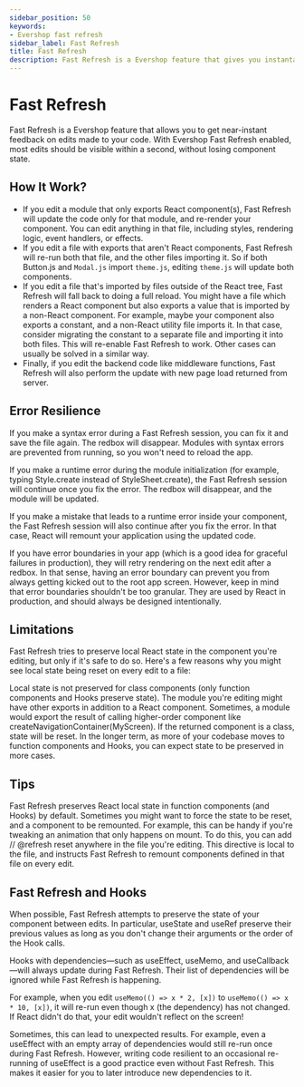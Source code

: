 ```yaml
---
sidebar_position: 50
keywords:
- Evershop fast refresh
sidebar_label: Fast Refresh
title: Fast Refresh
description: Fast Refresh is a Evershop feature that gives you instantaneous update on edits made to your code. It is enabled by default in the development mode.
---
```


# Fast Refresh

Fast Refresh is a Evershop feature that allows you to get near-instant feedback on edits made to your code. With Evershop Fast Refresh enabled, most edits should be visible within a second, without losing component state.

## How It Work?

- If you edit a module that only exports React component(s), Fast Refresh will update the code only for that module, and re-render your component. You can edit anything in that file, including styles, rendering logic, event handlers, or effects.
- If you edit a file with exports that aren't React components, Fast Refresh will re-run both that file, and the other files importing it. So if both Button.js and `Modal.js` import `theme.js`, editing `theme.js` will update both components.
- If you edit a file that's imported by files outside of the React tree, Fast Refresh will fall back to doing a full reload. You might have a file which renders a React component but also exports a value that is imported by a non-React component. For example, maybe your component also exports a constant, and a non-React utility file imports it. In that case, consider migrating the constant to a separate file and importing it into both files. This will re-enable Fast Refresh to work. Other cases can usually be solved in a similar way.
- Finally, if you edit the backend code like middleware functions, Fast Refresh will also perform the update with new page load returned from server.

## Error Resilience
If you make a syntax error during a Fast Refresh session, you can fix it and save the file again. The redbox will disappear. Modules with syntax errors are prevented from running, so you won't need to reload the app.

If you make a runtime error during the module initialization (for example, typing Style.create instead of StyleSheet.create), the Fast Refresh session will continue once you fix the error. The redbox will disappear, and the module will be updated.

If you make a mistake that leads to a runtime error inside your component, the Fast Refresh session will also continue after you fix the error. In that case, React will remount your application using the updated code.

If you have error boundaries in your app (which is a good idea for graceful failures in production), they will retry rendering on the next edit after a redbox. In that sense, having an error boundary can prevent you from always getting kicked out to the root app screen. However, keep in mind that error boundaries shouldn't be too granular. They are used by React in production, and should always be designed intentionally.

## Limitations
Fast Refresh tries to preserve local React state in the component you're editing, but only if it's safe to do so. Here's a few reasons why you might see local state being reset on every edit to a file:

Local state is not preserved for class components (only function components and Hooks preserve state).
The module you're editing might have other exports in addition to a React component.
Sometimes, a module would export the result of calling higher-order component like createNavigationContainer(MyScreen). If the returned component is a class, state will be reset.
In the longer term, as more of your codebase moves to function components and Hooks, you can expect state to be preserved in more cases.

## Tips
Fast Refresh preserves React local state in function components (and Hooks) by default.
Sometimes you might want to force the state to be reset, and a component to be remounted. For example, this can be handy if you're tweaking an animation that only happens on mount. To do this, you can add // @refresh reset anywhere in the file you're editing. This directive is local to the file, and instructs Fast Refresh to remount components defined in that file on every edit.

## Fast Refresh and Hooks

When possible, Fast Refresh attempts to preserve the state of your component between edits. In particular, useState and useRef preserve their previous values as long as you don't change their arguments or the order of the Hook calls.

Hooks with dependencies—such as useEffect, useMemo, and useCallback—will always update during Fast Refresh. Their list of dependencies will be ignored while Fast Refresh is happening.

For example, when you edit `useMemo(() => x * 2, [x])` to `useMemo(() => x * 10, [x])`, it will re-run even though x (the dependency) has not changed. If React didn't do that, your edit wouldn't reflect on the screen!

Sometimes, this can lead to unexpected results. For example, even a useEffect with an empty array of dependencies would still re-run once during Fast Refresh. However, writing code resilient to an occasional re-running of useEffect is a good practice even without Fast Refresh. This makes it easier for you to later introduce new dependencies to it.